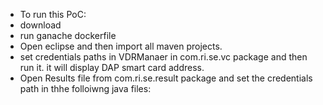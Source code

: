 * To run this PoC:
* download 
* run ganache dockerfile 
* Open eclipse and then import all maven projects.
* set credentials paths in VDRManaer in com.ri.se.vc package and then run it. it will display DAP smart card address. 
* Open Results file from com.ri.se.result package and set the credentials path in thhe folloiwng java files:



